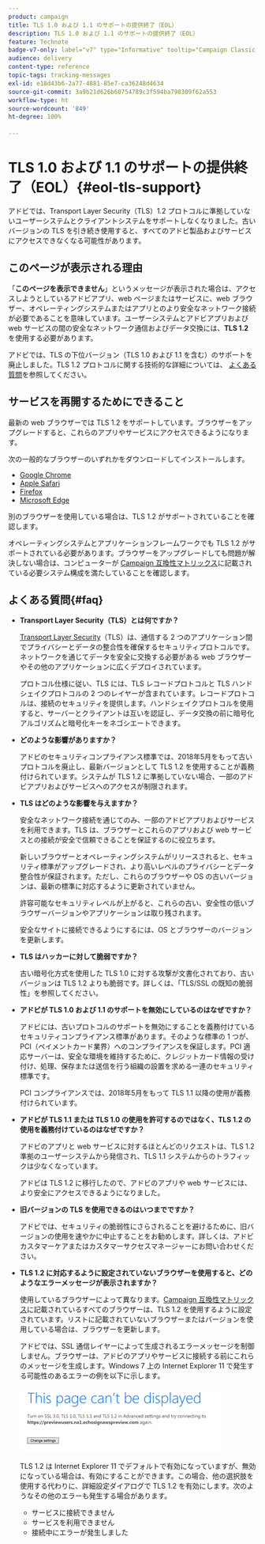 ```yaml
---
product: campaign
title: TLS 1.0 および 1.1 のサポートの提供終了（EOL）
description: TLS 1.0 および 1.1 のサポートの提供終了（EOL）
feature: Technote
badge-v7-only: label="v7" type="Informative" tooltip="Campaign Classic v7 にのみ適用されます"
audience: delivery
content-type: reference
topic-tags: tracking-messages
exl-id: e18d43b6-2a77-4881-85e7-ca36248d4634
source-git-commit: 3a9b21d626b60754789c3f594ba798309f62a553
workflow-type: ht
source-wordcount: '849'
ht-degree: 100%

---
```


# TLS 1.0 および 1.1 のサポートの提供終了（EOL）{#eol-tls-support}



アドビでは、Transport Layer Security（TLS）1.2 プロトコルに準拠していないユーザーシステムとクライアントシステムをサポートしなくなりました。古いバージョンの TLS を引き続き使用すると、すべてのアドビ製品およびサービスにアクセスできなくなる可能性があります。

## このページが表示される理由

「**このページを表示できません**」というメッセージが表示された場合は、アクセスしようとしているアドビアプリ、web ページまたはサービスに、web ブラウザー、オペレーティングシステムまたはアプリとのより安全なネットワーク接続が必要であることを意味しています。ユーザーシステムとアドビアプリおよび web サービスの間の安全なネットワーク通信およびデータ交換には、**TLS 1.2** を使用する必要があります。

アドビでは、TLS の下位バージョン（TLS 1.0 および 1.1 を含む）のサポートを廃止しました。TLS 1.2 プロトコルに関する技術的な詳細については、 [よくある質問](#faq)を参照してください。

## サービスを再開するためにできること

最新の web ブラウザーでは TLS 1.2 をサポートしています。ブラウザーをアップグレードすると、これらのアプリやサービスにアクセスできるようになります。

次の一般的なブラウザーのいずれかをダウンロードしてインストールします。

* [Google Chrome](https://www.google.com/chrome/)
* [Apple Safari](https://www.apple.com/safari/)
* [Firefox](https://www.mozilla.org/ja-JP/firefox/new/)
* [Microsoft Edge](https://www.microsoft.com/ja-jp/edge)

別のブラウザーを使用している場合は、TLS 1.2 がサポートされていることを確認します。

オペレーティングシステムとアプリケーションフレームワークでも TLS 1.2 がサポートされている必要があります。ブラウザーをアップグレードしても問題が解決しない場合は、コンピューターが [Campaign 互換性マトリックス](../../rn/using/compatibility-matrix.md)に記載されている必要システム構成を満たしていることを確認します。

## よくある質問{#faq}

* **Transport Layer Security（TLS）とは何ですか？**

  [Transport Layer Security](https://ja.wikipedia.org/wiki/Transport_Layer_Security)（TLS）は、通信する 2 つのアプリケーション間でプライバシーとデータの整合性を確保するセキュリティプロトコルです。ネットワークを通じてデータを安全に交換する必要がある web ブラウザーやその他のアプリケーションに広くデプロイされています。

  プロトコル仕様に従い、TLS には、TLS レコードプロトコルと TLS ハンドシェイクプロトコルの 2 つのレイヤーが含まれています。レコードプロトコルは、接続のセキュリティを提供します。ハンドシェイクプロトコルを使用すると、サーバーとクライアントは互いを認証し、データ交換の前に暗号化アルゴリズムと暗号化キーをネゴシエートできます。

* **どのような影響がありますか？**

  アドビのセキュリティコンプライアンス標準では、2018年5月をもって古いプロトコルを廃止し、最新バージョンとして TLS 1.2 を使用することが義務付けられています。システムが TLS 1.2 に準拠していない場合、一部のアドビアプリおよびサービスへのアクセスが制限されます。

* **TLS はどのような影響を与えますか？**

  安全なネットワーク接続を通じてのみ、一部のアドビアプリおよびサービスを利用できます。TLS は、ブラウザーとこれらのアプリおよび web サービスとの接続が安全で信頼できることを保証するのに役立ちます。

  新しいブラウザーとオペレーティングシステムがリリースされると、セキュリティ標準がアップグレードされ、より高いレベルのプライバシーとデータ整合性が保証されます。ただし、これらのブラウザーや OS の古いバージョンは、最新の標準に対応するように更新されていません。

  許容可能なセキュリティレベルが上がると、これらの古い、安全性の低いブラウザーバージョンやアプリケーションは取り残されます。

  安全なサイトに接続できるようにするには、OS とブラウザーのバージョンを更新します。

* **TLS はハッカーに対して脆弱ですか？**

  古い暗号化方式を使用した TLS 1.0 に対する攻撃が文書化されており、古いバージョンは TLS 1.2 よりも脆弱です。詳しくは、「TLS/SSL の既知の脆弱性」を参照してください。

* **アドビが TLS 1.0 および 1.1 のサポートを無効にしているのはなぜですか？**

  アドビには、古いプロトコルのサポートを無効にすることを義務付けているセキュリティコンプライアンス標準があります。そのような標準の 1 つが、PCI（ペイメントカード業界）へのコンプライアンスを保証します。PCI 適応サーバーは、安全な環境を維持するために、クレジットカード情報の受け付け、処理、保存または送信を行う組織の設置を求める一連のセキュリティ標準です。

  PCI コンプライアンスでは、2018年5月をもって TLS 1.1 以降の使用が義務付けられています。

* **アドビが TLS 1.1 または TLS 1.0 の使用を許可するのではなく、TLS 1.2 の使用を義務付けているのはなぜですか？**

  アドビのアプリと web サービスに対するほとんどのリクエストは、TLS 1.2 準拠のユーザーシステムから発信され、TLS 1.1 システムからのトラフィックは少なくなっています。

  アドビは TLS 1.2 に移行したので、アドビのアプリや web サービスには、より安全にアクセスできるようになりました。

* **旧バージョンの TLS を使用できるのはいつまでですか？**

  アドビでは、セキュリティの脆弱性にさらされることを避けるために、旧バージョンの使用を速やかに中止することをお勧めします。詳しくは、アドビカスタマーケアまたはカスタマーサクセスマネージャーにお問い合わせください。

* **TLS 1.2 に対応するように設定されていないブラウザーを使用すると、どのようなエラーメッセージが表示されますか？**

  使用しているブラウザーによって異なります。[Campaign 互換性マトリックス](../../rn/using/compatibility-matrix.md)に記載されているすべてのブラウザーは、TLS 1.2 を使用するように設定されています。リストに記載されていないブラウザーまたはバージョンを使用している場合は、ブラウザーを更新します。

  アドビでは、SSL 通信レイヤーによって生成されるエラーメッセージを制御しません。ブラウザーは、アドビのアプリやサービスに接続する前にこれらのメッセージを生成します。Windows 7 上の Internet Explorer 11 で発生する可能性のあるエラーの例を以下に示します。

  ![](assets/do-not-translate/page-not-displayed.png)

  TLS 1.2 は Internet Explorer 11 でデフォルトで有効になっていますが、無効になっている場合は、有効にすることができます。この場合、他の選択肢を使用する代わりに、詳細設定ダイアログで TLS 1.2 を有効にします。次のようなその他のエラーも発生する場合があります。

   * サービスに接続できません
   * サービスを利用できません
   * 接続中にエラーが発生しました
